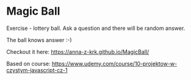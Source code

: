 # Magic Ball
Exercise - lottery ball. Ask a question and there will be random answer.

The ball knows answer :-)

Checkout it here: https://anna-z-krk.github.io/MagicBall/

Based on course: https://www.udemy.com/course/10-projektow-w-czystym-javascript-cz-1
